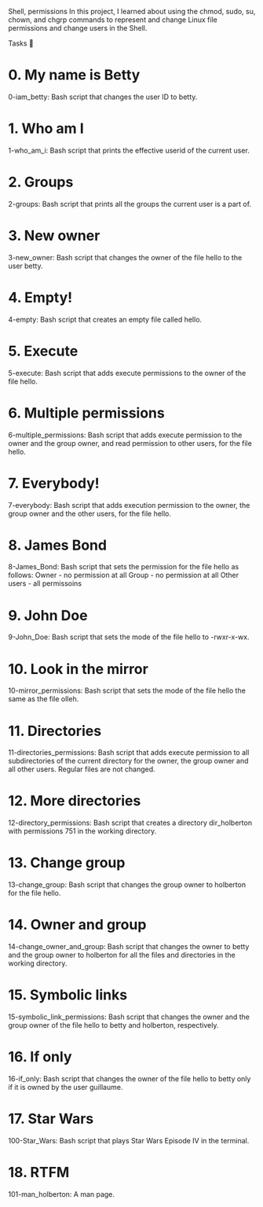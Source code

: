 Shell, permissions
In this project, I learned about using the chmod, sudo, su, chown, and chgrp commands to represent and change Linux file permissions and change users in the Shell.

Tasks 📃
# 0. My name is Betty

0-iam_betty: Bash script that changes the user ID to betty.
# 1. Who am I

1-who_am_i: Bash script that prints the effective userid of the current user.
# 2. Groups

2-groups: Bash script that prints all the groups the current user is a part of.
# 3. New owner

3-new_owner: Bash script that changes the owner of the file hello to the user betty.
# 4. Empty!

4-empty: Bash script that creates an empty file called hello.
# 5. Execute

5-execute: Bash script that adds execute permissions to the owner of the file hello.

# 6. Multiple permissions

6-multiple_permissions: Bash script that adds execute permission to the owner and the group owner, and read permission to other users, for the file hello.

# 7. Everybody!

7-everybody: Bash script that adds execution permission to the owner, the group owner and the other users, for the file hello.

# 8. James Bond

8-James_Bond: Bash script that sets the permission for the file hello as follows:
Owner - no permission at all
Group - no permission at all
Other users - all permissoins
# 9. John Doe

9-John_Doe: Bash script that sets the mode of the file hello to -rwxr-x-wx.

# 10. Look in the mirror

10-mirror_permissions: Bash script that sets the mode of the file hello the same as the file olleh.

# 11. Directories

11-directories_permissions: Bash script that adds execute permission to all subdirectories of the current directory for the owner, the group owner and all other users. Regular files are not changed.

# 12. More directories

12-directory_permissions: Bash script that creates a directory dir_holberton with permissions 751 in the working directory.

# 13. Change group

13-change_group: Bash script that changes the group owner to holberton for the file hello.

# 14. Owner and group

14-change_owner_and_group: Bash script that changes the owner to betty and the group owner to holberton for all the files and directories in the working directory.

# 15. Symbolic links

15-symbolic_link_permissions: Bash script that changes the owner and the group owner of the file hello to betty and holberton, respectively.

# 16. If only

16-if_only: Bash script that changes the owner of the file hello to betty only if it is owned by the user guillaume.

# 17. Star Wars

100-Star_Wars: Bash script that plays Star Wars Episode IV in the terminal.

# 18. RTFM

101-man_holberton: A man page.
